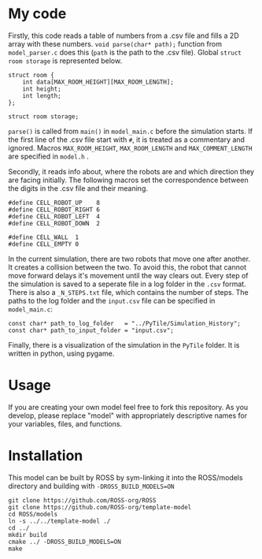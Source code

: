 # My code
Firstly,
this code reads a table of numbers from a .csv file and fills a 2D array with these numbers. `void parse(char* path);` function from `model_parser.c` does this (`path` is the path to the .csv file). Global `struct room storage` is represented below.
```
struct room {
	int data[MAX_ROOM_HEIGHT][MAX_ROOM_LENGTH];
	int height;
	int length;
};

struct room storage;
```
`parse()` is called from `main()` in `model_main.c` before the simulation starts. If the first line of the .csv file start with `#`, it is treated as a commentary and ignored. Macros `MAX_ROOM_HEIGHT`, `MAX_ROOM_LENGTH` and `MAX_COMMENT_LENGTH` are specified in  `model.h` .

Secondly, 
it reads info about, where the robots are and which direction they are facing initially. The following macros set the correspondence between the digits in the .csv file and their meaning.
```
#define CELL_ROBOT_UP    8
#define CELL_ROBOT_RIGHT 6
#define CELL_ROBOT_LEFT  4
#define CELL_ROBOT_DOWN  2

#define CELL_WALL  1
#define CELL_EMPTY 0
```
In the current simulation, there are two robots that move one after another. It creates a collision between the two. To avoid this, the robot that cannot move forward delays it's movement until the way clears out. Every step of the simulation is saved to a seperate file in a log folder in the `.csv` format. There is also a `_N_STEPS.txt` file, which contains the number of steps. The paths to the log folder and the `input.csv` file can be specified in `model_main.c`:
```
const char* path_to_log_folder   = "../PyTile/Simulation_History";
const char* path_to_input_folder = "input.csv";
```
Finally,
there is a visualization of the simulation in the `PyTile` folder. It is written in python, using pygame.

# Usage

If you are creating your own model feel free to fork this repository.
As you develop, please replace "model" with appropriately descriptive names for your variables, files, and functions.

# Installation

This model can be built by ROSS by sym-linking it into the ROSS/models directory and building with `-DROSS_BUILD_MODELS=ON`

``` shell
git clone https://github.com/ROSS-org/ROSS
git clone https://github.com/ROSS-org/template-model
cd ROSS/models
ln -s ../../template-model ./
cd ../
mkdir build
cmake ../ -DROSS_BUILD_MODELS=ON
make
```
